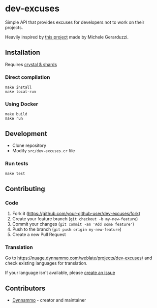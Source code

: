 # dev-excuses
Simple API that provides excuses for developers not to work on their projects.

Heavily inspired by [this project](https://github.com/michelegera/devexcuses-api) made by Michele Gerarduzzi.

## Installation
Requires [crystal & shards](https://crystal-lang.org/)

### Direct compilation
```shell
make install
make local-run
```

### Using Docker
```shell
make build
make run
```

## Development
- Clone repository
- Modify `src/dev-excuses.cr` file

### Run tests
`make test`
## Contributing
### Code
1. Fork it (<https://github.com/your-github-user/dev-excuses/fork>)
2. Create your feature branch (`git checkout -b my-new-feature`)
3. Commit your changes (`git commit -am 'Add some feature'`)
4. Push to the branch (`git push origin my-new-feature`)
5. Create a new Pull Request

### Translation
Go to https://nuage.dynnammo.com/weblate/projects/dev-excuses/ and check existing languages for translation.

If your language isn't available, please [create an issue](https://github.com/Dynnammo/dev-excuses/issues/new/choose)

## Contributors

- [Dynnammo](https://github.com/Dynnammo) - creator and maintainer
